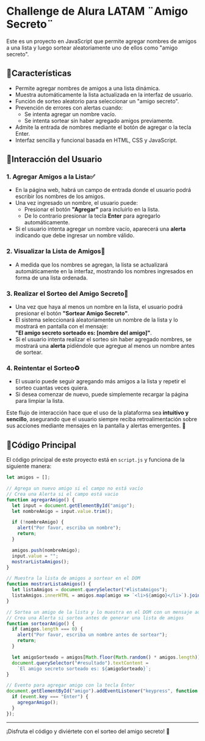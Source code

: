 # Challenge de Alura LATAM ¨Amigo Secreto¨

Este es un proyecto en JavaScript que permite agregar nombres de amigos a una lista y luego sortear aleatoriamente uno de ellos como "amigo secreto".

## 🔅Características
- Permite agregar nombres de amigos a una lista dinámica.
- Muestra automáticamente la lista actualizada en la interfaz de usuario.
- Función de sorteo aleatorio para seleccionar un "amigo secreto".
- Prevención de errores con alertas cuando:
  - Se intenta agregar un nombre vacío.
  - Se intenta sortear sin haber agregado amigos previamente.
- Admite la entrada de nombres mediante el botón de agregar o la tecla Enter.
- Interfaz sencilla y funcional basada en HTML, CSS y JavaScript.

## 🔅Interacción del Usuario

### **1. Agregar Amigos a la Lista**✅
- En la página web, habrá un campo de entrada donde el usuario podrá escribir los nombres de los amigos.
- Una vez ingresado un nombre, el usuario puede:
  - Presionar el botón **"Agregar"** para incluirlo en la lista.
  - De lo contrario presionar la tecla **Enter** para agregarlo automáticamente.
- Si el usuario intenta agregar un nombre vacío, aparecerá una **alerta** indicando que debe ingresar un nombre válido.

### **2. Visualizar la Lista de Amigos**📄
- A medida que los nombres se agregan, la lista se actualizará automáticamente en la interfaz, mostrando los nombres ingresados en forma de una lista ordenada.

### **3. Realizar el Sorteo del Amigo Secreto**🎲
- Una vez que haya al menos un nombre en la lista, el usuario podrá presionar el botón **"Sortear Amigo Secreto"**.
- El sistema seleccionará aleatoriamente un nombre de la lista y lo mostrará en pantalla con el mensaje:  
  **"El amigo secreto sorteado es: [nombre del amigo]"**.
- Si el usuario intenta realizar el sorteo sin haber agregado nombres, se mostrará una **alerta** pidiéndole que agregue al menos un nombre antes de sortear.

### **4. Reintentar el Sorteo**♻️
- El usuario puede seguir agregando más amigos a la lista y repetir el sorteo cuantas veces quiera.
- Si desea comenzar de nuevo, puede simplemente recargar la página para limpiar la lista.

Este flujo de interacción hace que el uso de la plataforma sea **intuitivo y sencillo**, asegurando que el usuario siempre reciba retroalimentación sobre sus acciones mediante mensajes en la pantalla y alertas emergentes. 🚀



## 🔅Código Principal
El código principal de este proyecto está en `script.js` y funciona de la siguiente manera:

```javascript
let amigos = [];

// Agrega un nuevo amigo si el campo no está vacío
// Crea una Alerta si el campo está vacio
function agregarAmigo() {
  let input = document.getElementById("amigo");
  let nombreAmigo = input.value.trim();

  if (!nombreAmigo) {
    alert("Por favor, escriba un nombre");
    return;
  }

  amigos.push(nombreAmigo);
  input.value = "";
  mostrarListaAmigos();
}

// Muestra la lista de amigos a sortear en el DOM
function mostrarListaAmigos() {
  let listaAmigos = document.querySelector("#listaAmigos");
  listaAmigos.innerHTML = amigos.map(amigo => `<li>${amigo}</li>`).join("");
}

// Sortea un amigo de la lista y lo muestra en el DOM con un mensaje adicional
// Crea una Alerta si sortea antes de generar una lista de amigos
function sortearAmigo() {
  if (amigos.length === 0) {
    alert("Por favor, escriba un nombre antes de sortear");
    return;
  }

  let amigoSorteado = amigos[Math.floor(Math.random() * amigos.length)];
  document.querySelector("#resultado").textContent = 
    `El amigo secreto sorteado es: ${amigoSorteado}`;
}

// Evento para agregar amigo con la tecla Enter
document.getElementById("amigo").addEventListener("keypress", function (event) {
  if (event.key === "Enter") {
    agregarAmigo();
  }
});
```


---
¡Disfruta el código y diviértete con el sorteo del amigo secreto! 🎉
